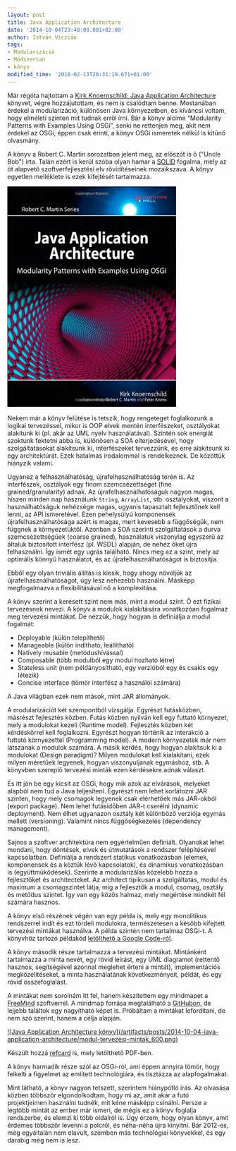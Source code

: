 ```yaml
---
layout: post
title: Java Application Architecture
date: '2014-10-04T23:48:00.001+02:00'
author: István Viczián
tags:
- Modularizáció
- Módszertan
- könyv
modified_time: '2018-02-13T20:31:19.671+01:00'
---
```


Már régóta hajtottam a [Kirk Knoernschild: Java Application
Architecture](http://www.amazon.com/gp/product/0321247132) könyvet,
végre hozzájutottam, és nem is csalódtam benne. Mostanában érdekel a
modularizáció, különösen Java környezetben, és kíváncsi voltam, hogy
elméleti szinten mit tudnak erről írni. Bár a könyv alcíme “Modularity
Patterns with Examples Using OSGi”, senki ne rettenjen meg, akit nem
érdekel az OSGi, éppen csak érinti, a könyv OSGi ismeretek nélkül is
kitűnő olvasmány.

A könyv a Robert C. Martin sorozatban jelent meg, az előszót is ő
("Uncle Bob") írta. Talán ezért is kerül szóba olyan hamar a
[SOLID](http://en.wikipedia.org/wiki/SOLID_%28object-oriented_design%29)
fogalma, mely az öt alapvető szoftverfejlesztési elv rövidítéseinek
mozaikszava. A könyv egyetlen melléklete is ezek kifejtését tartalmazza.

![Java Application Architecture könyv](/artifacts/posts/2014-10-04-java-application-architecture/java_application_architecture.jpg)

Nekem már a könyv felütése is tetszik, hogy rengeteget foglalkozunk a
logikai tervezéssel, mikor is OOP elvek mentén interfészeket,
osztályokat alakítunk ki (pl. akár az UML nyelv használatával). Szintén
sok energiát szoktunk fektetni abba is, különösen a SOA elterjedésével,
hogy szolgáltatásokat alakítsunk ki, interfészeket tervezzünk, és erre
alakítsunk ki egy architektúrát. Ezek hatalmas irodalommal is
rendelkeznek. De közöttük hiányzik valami.

Ugyanez a felhasználhatóság, újrafelhasználhatóság terén is. Az
interfészek, osztályok egy finom szemcsézettséget (fine
grained/granularity) adnak. Az újrafelhasználhatóságuk nagyon magas,
hiszen minden nap használunk `String`, `ArrayList`, stb. osztályokat,
viszont a használhatóságuk nehézsége magas, ugyanis tapasztalt
fejlesztőnek kell lenni, az API ismeretével. Ezen pehelysúlyú
komponensek újrafelhasználhatósága azért is magas, mert kevesebb a
függőségük, nem függnek a környezetüktől. Azonban a SOA szerinti
szolgáltatások a durva szemcsézettségűek (coarse grained), használatuk
viszonylag egyszerű az általuk biztosított interfész (pl. WSDL) alapján,
de nehéz őket újra felhasználni. Így ismét egy ugrás található. Nincs
meg az a szint, mely az optimális könnyű használatot, és az
újrafelhasználhatóságot is biztosítja.

Ebből egy olyan triviális állítás is kiesik, hogy ahogy növeljük az
újrafelhasználhatóságot, úgy lesz nehezebb használni. Másképp
megfogalmazva a flexibilitásával nő a komplexitása.

A könyv szerint a keresett szint nem más, mint a modul szint. Ő ezt
fizikai tervezésnek nevezi. A könyv a modulok kialakítására vonatkozóan
fogalmaz meg tervezési mintákat. De nézzük, hogy hogyan is definiálja a
modul fogalmát:

-   Deployable (külön telepíthető)
-   Manageable (külön indítható, leállítható)
-   Natively reusable (metódushívással)
-   Composable (több modulból egy modul hozható létre)
-   Stateless unit (nem példányosítható, egy verzióból egy és csakis
    egy létezik)
-   Concise interface (tömör interfész a használói számára)

A Java világban ezek nem mások, mint JAR állományok.

A modularizációt két szempontból vizsgálja. Egyrészt futásközben,
másrészt fejlesztés közben. Futás közben nyilván kell egy futtató
környezet, mely a modulokat kezeli (Runtime model). Fejlesztés közben
két kérdéskörrel kell foglalkozni. Egyrészt hogyan történik az
interakció a futtató környezettel (Programming model). A modern
környezetek már nem látszanak a modulok számára. A másik kérdés, hogy
hogyan alakítsuk ki a modulokat (Design paradigm)? Milyen modulokat kell
kialakítani, ezek milyen méretűek legyenek, hogyan viszonyuljanak
egymáshoz, stb. A könyvben szereplő tervezési minták ezen kérdésekre
adnak választ.

És itt jön be egy kicsit az OSGi, hogy mik azok az elvárások, melyeket
alapból nem tud a Java teljesíteni. Egyrészt nem lehet korlátozni JAR
szinten, hogy mely csomagok legyenek csak elérhetőek más JAR-okból
(export package). Nem lehet futásidőben JAR-t cserélni (dynamic
deployment). Nem élhet ugyanazon osztály két különböző verziója egymás
mellett (versioning). Valamint nincs függőségkezelés (dependency
management).

Sajnos a szoftver architektúra nem egyértelműen definiált. Olyanokat
lehet mondani, hogy döntések, elvek és útmutatások a rendszer
felépítésével kapcsolatban. Definiálja a rendszert statikus
vonatkozásban (elemek, komponensek és a köztük lévő kapcsolatok), és
dinamikus vonatkozásban is (együttműködések). Szerinte a modularizálás
közelebb hozza a fejlesztőket és architecteket. Az architect tipikusan a
szolgáltatás, modul és maximum a csomagszintet látja, míg a fejlesztők a
modul, csomag, osztály és metódus szintet. Így van egy közös halmaz,
mely megértése mindkét fél számára hasznos.

A könyv első részének végén van egy példa is, mely egy monolitikus
rendszerrel indít és ezt tördeli modulokra, természetesen a később
kifejtett tervezési mintákat használva. A példa szintén nem tartalmaz
OSGi-t. A könyvhöz tartozó példakód [letölthető a Google
Code-ról](https://code.google.com/p/kcode/).

A könyv második része tartalmazza a tervezési mintákat. Mintánként
tartalmazza a minta nevét, egy rövid leírást, egy UML diagramot
(rettentő hasznos, segítségével azonnal meglehet érteni a mintát),
implementációs megközelítéseket, a minta használatának következményeit,
példát, és egy rövid összefoglalást.

A mintákat nem sorolnám itt fel, hanem készítettem egy mindmapet a
[FreeMind](http://freemind.sourceforge.net) szoftverrel. A mindmap
forrása megtalálható a
[GitHubon](https://github.com/vicziani/jtechlog-articles/tree/master/modularization),
de lejjebb találtok egy nagyítható képet is. Próbáltam a mintákat
lefordítani, de nem szó szerint, hanem a célja alapján.

<a href="/artifacts/posts/2014-10-04-java-application-architecture/modul-tervezesi-mintak.png" data-lightbox="post-images">
![Java Application Architecture könyv](/artifacts/posts/2014-10-04-java-application-architecture/modul-tervezesi-mintak_600.png)
</a>

Készült hozzá
[refcard](http://refcardz.dzone.com/refcardz/patterns-modular-architecture)
is, mely letölthető PDF-ben.

A könyv harmadik része szól az OSGi-ról, ami éppen annyira tömör, hogy
felkelti a figyelmet az említett technológiára, és tisztázza az
alapfogalmakat.

Mint látható, a könyv nagyon tetszett, szerintem hiánypótló írás. Az
olvasása közben többször elgondolkodtam, hogy mi az, amit akár a futó
projektjeimen használni tudnék, mit kéne másképp csinálni. Persze a
legtöbb mintát az ember már ismeri, de mégis ez a könyv foglalja
rendszerbe, és elemzi ki több oldalról is. Úgy érzem, hogy olyan könyv,
amit érdemes többször levenni a polcról, és néha-néha újra kinyitni. Bár
2012-es, még egyáltalán nem elavult, szemben más technológiai
könyvekkel, és egy darabig még nem is lesz.
